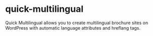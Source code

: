 # quick-multilingual
  Quick Multilingual allows you to create multilingual brochure sites on WordPress with automatic language attributes and hreflang tags.
